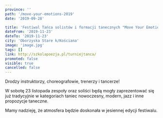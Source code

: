 ```yaml
---
province: ''
path: '/move-your-emotions-2019'
date: '2019-09-28'

title: 'Festiwal Tańca solistów i formacji tanecznych "Move Your Emotions"'
dateFrom: '2019-11-23'
dateTo: '2019-11-23'
city: 'Oborzyska Stare k/Kościana'
image: 'image.jpg'
tags: []
link: http://szkolapoezja.pl/turniejtanca/
promoted: false
visible: true
cancelled: false
---
```

Drodzy instruktorzy, choreografowie, trenerzy i tancerze!

W sobotę 23 listopada zespoły oraz soliści będą mogły zaprezentować się już tradycyjnie w kategoriach taniec nowoczesny, modern, jazz i inne propozycje taneczne.

Mamy nadzieję, że atmosfera będzie doskonała w jesiennej edycji festiwalu.